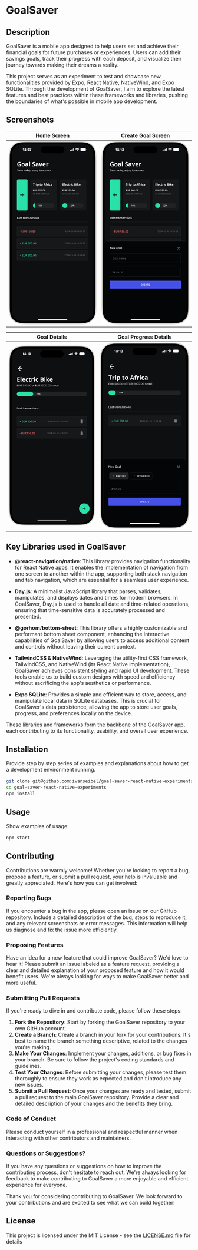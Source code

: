 # GoalSaver

## Description

GoalSaver is a mobile app designed to help users set and achieve their financial goals for future purchases or experiences. Users can add their savings goals, track their progress with each deposit, and visualize their journey towards making their dreams a reality. 

This project serves as an experiment to test and showcase new functionalities provided by Expo, React Native, NativeWind, and Expo SQLite. Through the development of GoalSaver, I aim to explore the latest features and best practices within these frameworks and libraries, pushing the boundaries of what's possible in mobile app development. 

## Screenshots

| Home Screen             | Create Goal Screen         |
|-------------------------|-----------------------------|
| ![](screenshots/home.png)   | ![](screenshots/home-create.png) |

| Goal Details            | Goal Progress Details       |
|-------------------------|-----------------------------|
| ![](screenshots/goal-details.png) | ![](screenshots/goal-details-create.png) |



## Key Libraries used in GoalSaver

- **@react-navigation/native**: This library provides navigation functionality for React Native apps. It enables the implementation of navigation from one screen to another within the app, supporting both stack navigation and tab navigation, which are essential for a seamless user experience.

- **Day.js**: A minimalist JavaScript library that parses, validates, manipulates, and displays dates and times for modern browsers. In GoalSaver, Day.js is used to handle all date and time-related operations, ensuring that time-sensitive data is accurately processed and presented.

- **@gorhom/bottom-sheet**: This library offers a highly customizable and performant bottom sheet component, enhancing the interactive capabilities of GoalSaver by allowing users to access additional content and controls without leaving their current context.

- **TailwindCSS & NativeWind**: Leveraging the utility-first CSS framework, TailwindCSS, and NativeWind (its React Native implementation), GoalSaver achieves consistent styling and rapid UI development. These tools enable us to build custom designs with speed and efficiency without sacrificing the app's aesthetics or performance.

- **Expo SQLite**: Provides a simple and efficient way to store, access, and manipulate local data in SQLite databases. This is crucial for GoalSaver's data persistence, allowing the app to store user goals, progress, and preferences locally on the device.

These libraries and frameworks form the backbone of the GoalSaver app, each contributing to its functionality, usability, and overall user experience.


## Installation

Provide step by step series of examples and explanations about how to get a development environment running.

```bash
git clone git@github.com:ivanseibel/goal-saver-react-native-experiments.git
cd goal-saver-react-native-experiments
npm install
```

## Usage

Show examples of usage:
```bash
npm start
```

## Contributing

Contributions are warmly welcome! Whether you're looking to report a bug, propose a feature, or submit a pull request, your help is invaluable and greatly appreciated. Here's how you can get involved:

### Reporting Bugs

If you encounter a bug in the app, please open an issue on our GitHub repository. Include a detailed description of the bug, steps to reproduce it, and any relevant screenshots or error messages. This information will help us diagnose and fix the issue more efficiently.

### Proposing Features

Have an idea for a new feature that could improve GoalSaver? We'd love to hear it! Please submit an issue labeled as a feature request, providing a clear and detailed explanation of your proposed feature and how it would benefit users. We're always looking for ways to make GoalSaver better and more useful.

### Submitting Pull Requests

If you're ready to dive in and contribute code, please follow these steps:

1. **Fork the Repository**: Start by forking the GoalSaver repository to your own GitHub account.
2. **Create a Branch**: Create a branch in your fork for your contributions. It's best to name the branch something descriptive, related to the changes you're making.
3. **Make Your Changes**: Implement your changes, additions, or bug fixes in your branch. Be sure to follow the project's coding standards and guidelines.
4. **Test Your Changes**: Before submitting your changes, please test them thoroughly to ensure they work as expected and don't introduce any new issues.
5. **Submit a Pull Request**: Once your changes are ready and tested, submit a pull request to the main GoalSaver repository. Provide a clear and detailed description of your changes and the benefits they bring.

### Code of Conduct

Please conduct yourself in a professional and respectful manner when interacting with other contributors and maintainers.

### Questions or Suggestions?

If you have any questions or suggestions on how to improve the contributing process, don't hesitate to reach out. We're always looking for feedback to make contributing to GoalSaver a more enjoyable and efficient experience for everyone.

Thank you for considering contributing to GoalSaver. We look forward to your contributions and are excited to see what we can build together!

## License

This project is licensed under the MIT License - see the [LICENSE.md](LICENSE.md) file for details